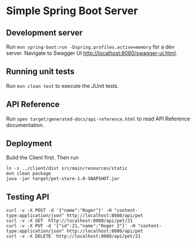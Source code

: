 # Simple Spring Boot Server

## Development server

Run `mvn spring-boot:run -Dspring.profiles.active=memory` for a dev server.
Navigate to Swagger UI [http://localhost:8080/swagger-ui.html](http://localhost:8080/swagger-ui.html).

## Running unit tests

Run `mvn clean test` to execute the JUnit tests.

## API Reference

Run `open target/generated-docs/api-reference.html` to read API Reference documentation.

## Deployment

Build the Client first. Then run

    ln -s ../client/dist src/main/resources/static
    mvn clean package
    java -jar target/pet-store-1.0-SNAPSHOT.jar

## Testing API

    curl -v -X POST -d '{"name":"Roger"}' -H "content-type:application/json" http://localhost:8080/api/pet
    curl -v -X GET  http://localhost:8080/api/pet/21
    curl -v -X PUT -d '{"id":21,"name":"Roger 2"}' -H "content-type:application/json" http://localhost:8080/api/pet
    curl -v -X DELETE  http://localhost:8080/api/pet/21
